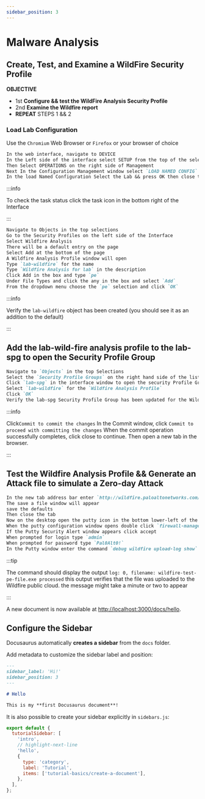 ```yaml
---
sidebar_position: 3
---
```


# Malware Analysis

## Create, Test, and Examine a WildFire Security Profile

**OBJECTIVE**

- 1st **Configure && test the WildFire Analysis Security Profile**
- 2nd **Examine the Wildfire report**
- **REPEAT** STEPS 1 && 2

### Load Lab Configuration

Use the `Chromium` Web Browser or `Firefox` or your browser of choice 

```md title="CONFIGURATION SETUP"
In the web interface, navigate to DEVICE
In the Left side of the interface select SETUP from the top of the selections
Then Select OPERATIONS on the right side of Management
Next In the Configuration Management window select `LOAD NAMED CONFIG` SNAPSHOT
In the load Named Configuration Select the Lab && press OK then close the window
```
:::info

To check the task status click the task icon in the bottom right of the Interface

:::

```md title="Create Wildfire Analysis Profile"
Navigate to Objects in the top selections
Go to the Security Profiles on the left side of the Interface
Select Wildfire Analysis
There will be a default entry on the page
Select Add at the bottom of the page
A Wildfire Analysis Profile window will open
Type `lab-wildfire` for the name
Type `Wildfire Analysis for lab` in the description
Click Add in the box and type `pe`
Under File Types and click the any in the box and select `Add`
From the dropdown menu choose the `pe` selection and click `OK`
```

:::info

Verify the `lab-wildfire` object has been created (you should see it as an addition to the default)

:::


## Add the lab-wild-fire analysis profile to the lab-spg to open the Security Profile Group
```md title="Modify Security Profile Group"
Navigate to `Objects` in the top Selections
Select the `Security Profile Groups` on the right hand side of the list of options
Click `lab-spg` in the interface window to open the security Profile Group Interface
Select `lab-wildfire` for the `Wildfire Analysis Profile`
Click `OK`
Verify the lab-spg Security Profile Group has been updated for the Wildfire Analysis Profile to show lab-wildfire
```

:::info

Click`Commit to commit the changes` In the Commit window, click `Commit to proceed with committing the changes` When the commit operation successfully completes, click close to continue. Then open a new tab in the browser.

:::

## Test the Wildfire Analysis Profile && Generate an Attack file to simulate a Zero-day Attack
```md title="Test the Wildfire Analysis Profile"
In the new tab address bar enter `http://wildfire.paloaltonetworks.com/publicapi/test/pe` and press `enter`
The save a file window will appear
save the defaults 
Then close the tab
Now on the desktop open the putty icon in the bottom lower-left of the desktop
When the putty configuration window opens double click `firewall-management`
If the Putty Security Alert window appears click accept
When prompted for login type `admin`
When prompted for password type `Pal0Alt0!`
In the Putty window enter the command `debug wildfire upload-log show`
```

:::tip

The command should display the output
`log: 0, filename: wildfire-test-pe-file.exe processed`
this output verifies that the file was uploaded to the Wildfire public cloud.
the message might take a minute or two to appear

:::













A new document is now available at [http://localhost:3000/docs/hello](http://localhost:3000/docs/hello).

## Configure the Sidebar

Docusaurus automatically **creates a sidebar** from the `docs` folder.

Add metadata to customize the sidebar label and position:

```md title="docs/hello.md" {1-4}
---
sidebar_label: 'Hi!'
sidebar_position: 3
---

# Hello

This is my **first Docusaurus document**!
```

It is also possible to create your sidebar explicitly in `sidebars.js`:

```js title="sidebars.js"
export default {
  tutorialSidebar: [
    'intro',
    // highlight-next-line
    'hello',
    {
      type: 'category',
      label: 'Tutorial',
      items: ['tutorial-basics/create-a-document'],
    },
  ],
};
```
